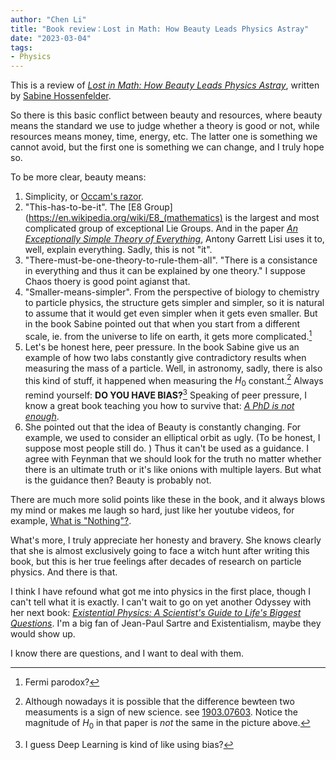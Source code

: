 ```yaml
---
author: "Chen Li"
title: "Book review：Lost in Math: How Beauty Leads Physics Astray"
date: "2023-03-04"
tags: 
- Physics
---
```


This is a review of [_Lost in Math: How Beauty Leads Physics Astray_](https://www.amazon.com/Lost-Math-Beauty-Physics-Astray/dp/0465094252), written by [Sabine Hossenfelder](https://sabinehossenfelder.com/).

So there is this basic conflict between beauty and resources, where beauty means the standard we use to judge whether a theory is good or not, while resources means money, time, energy, etc. The latter one is something we cannot avoid, but the first one is something we can change, and I truly hope so.

To be more clear, beauty means:
1. Simplicity, or [Occam's razor](https://en.wikipedia.org/wiki/Occam%27s_razor).
2. "This-has-to-be-it". The [E8 Group](https://en.wikipedia.org/wiki/E8_(mathematics) is the largest and most complicated group of exceptional Lie Groups. And in the paper [_An Exceptionally Simple Theory of Everything_](https://arxiv.org/abs/0711.0770), Antony Garrett Lisi uses it to, well, explain everything. Sadly, this is not "it".
3. "There-must-be-one-theory-to-rule-them-all". "There is a consistance in everything and thus it can be explained by one theory." I suppose Chaos thoery is good point agianst that.
4. "Smaller-means-simpler". From the perspective of biology to chemistry to particle physics, the structure gets simpler and simpler, so it is natural to assume that it would get even simpler when it gets even smaller. But in the book Sabine pointed out that when you start from a different scale, ie. from the universe to life on earth, it gets more complicated.[^1]
5. Let's be honest here, peer pressure. In the book Sabine give us an example of how two labs constantly give contradictory results when measuring the mass of a particle. Well, in astronomy, sadly, there is also this kind of stuff, it happened when measuring the $H_0$ constant.[^2] Always remind yourself: __DO YOU HAVE BIAS?__[^3] Speaking of peer pressure, I know a great book teaching you how to survive that: [_A PhD is not enough_](http://hep.tsinghua.edu.cn/training/courses/gauge.html/advise/A%20PhD%20is%20not%20enough.pdf).
6. She pointed out that the idea of Beauty is constantly changing. For example, we used to consider an elliptical orbit as ugly. (To be honest, I suppose most people still do. ) Thus it can't be used as a guidance. I agree with Feynman that we should look for the truth no matter whether there is an ultimate truth or it's like onions with multiple layers. But what is the guidance then? Beauty is probably not.

There are much more solid points like these in the book, and it always blows my mind or makes me laugh so hard, just like her youtube videos, for example, [What is "Nothing"?](https://www.youtube.com/watch?v=PhfqdBk8qxk).

What's more, I truly appreciate her honesty and bravery. She knows clearly that she is almost exclusively going to face a witch hunt after writing this book, but this is her true feelings after decades of research on particle physics. And there is that.

I think I have refound what got me into physics in the first place, though I can't tell what it is exactly. I can't wait to go on yet another Odyssey with her next book: [_Existential Physics: A Scientist's Guide to Life's Biggest Questions_](https://www.amazon.com/Existential-Physics-Scientists-Biggest-Questions/dp/1984879456). I'm a big fan of Jean-Paul Sartre and Existentialism, maybe they would show up. 

I know there are questions, and I want to deal with them.

[^1]: Fermi parodox?
[^2]: Although nowadays it is possible that the difference bewteen two measuments is a sign of new science. see [1903.07603](https://arxiv.org/abs/1903.07603). Notice the magnitude of $H_0$ in that paper is _not_ the same in the picture above.
[^3]: I guess Deep Learning is kind of like using bias?
